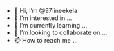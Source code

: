 - 👋 Hi, I’m @97lineekela
- 👀 I’m interested in ...
- 🌱 I’m currently learning ...
- 💞️ I’m looking to collaborate on ...
- 📫 How to reach me ...

<!---
97lineekela/97lineekela is a ✨ special ✨ repository because its `README.md` (this file) appears on your GitHub profile.
You can click the Preview link to take a look at your changes.
--->
